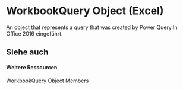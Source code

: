 
# WorkbookQuery Object (Excel)

An object that represents a query that was created by Power Query.In Office 2016 eingeführt.


## Siehe auch


#### Weitere Ressourcen


[WorkbookQuery Object Members](http://msdn.microsoft.com/library/3c698446-813c-edc2-f8c9-66f5dfc2d1c3%28Office.15%29.aspx)